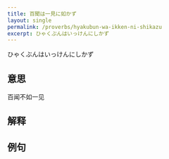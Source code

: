 ```yaml
---
title: 百聞は一見に如かず
layout: single
permalink: /proverbs/hyakubun-wa-ikken-ni-shikazu
excerpt: ひゃくぶんはいっけんにしかず
---
```


ひゃくぶんはいっけんにしかず

## 意思

百闻不如一见

## 解释

## 例句

